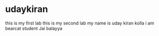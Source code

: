 # udaykiran
this is my first lab
this is my second lab
my name is uday kiran kolla
i am bearcat student
Jai balayya
